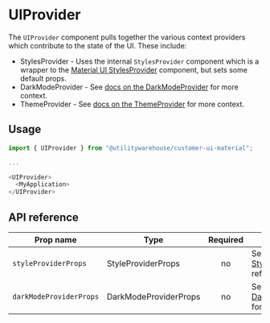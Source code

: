 # UIProvider

The `UIProvider` component pulls together the various context providers which contribute to the state of the UI. These include:

* StylesProvider - Uses the internal `StylesProvider` component which is a wrapper to the [Material UI StylesProvider](https://next.material-ui.com/styles/api/#stylesprovider) component, but sets some default props.
* DarkModeProvider - See [docs on the DarkModeProvider](../DarkModeProvider) for more context.
* ThemeProvider - See [docs on the ThemeProvider](../ThemeProvider) for more context.

## Usage

```TypeScript
import { UIProvider } from "@utilitywarehouse/customer-ui-material";

...

<UIProvider>
  <MyApplication>
</UIProvider>

```

## API reference

| Prop name | Type | Required | Description |
| --------- | ---- |:--------:| ----------- |
| `styleProviderProps` | StyleProviderProps | no | See [Material UI StylesProvider](https://next.material-ui.com/styles/api/#stylesprovider) for reference |
| `darkModeProviderProps` | DarkModeProviderProps | no | See [docs on the DarkModeProvider](../DarkModeProvider) for reference |
